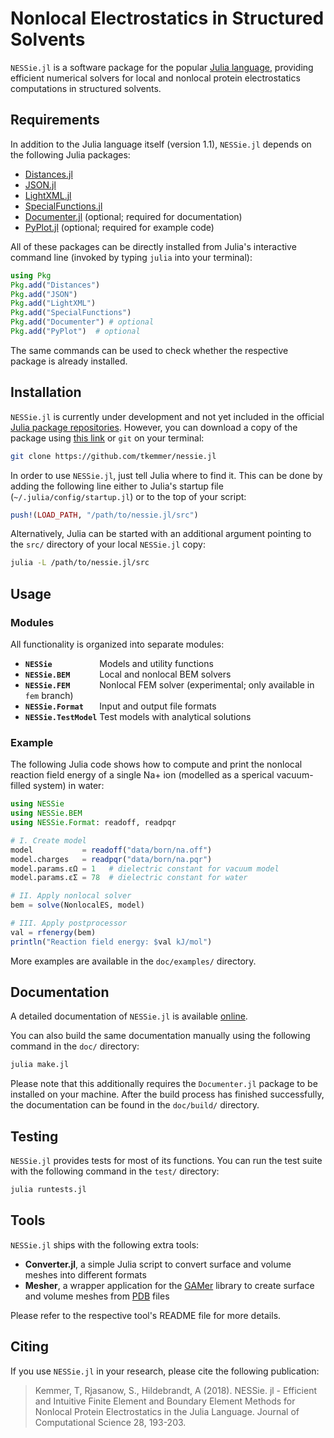 # Nonlocal Electrostatics in Structured Solvents

`NESSie.jl` is a software package for the popular [Julia language](https://julialang.org),
providing efficient numerical solvers for local and nonlocal protein electrostatics
computations in structured solvents.


## Requirements
In addition to the Julia language itself (version 1.1), `NESSie.jl` depends on the
following Julia packages:

 * [Distances.jl](http://github.com/JuliaStats/Distances.jl)
 * [JSON.jl](http://github.com/JuliaIO/JSON.jl)
 * [LightXML.jl](http://github.com/JuliaIO/LightXML.jl)
 * [SpecialFunctions.jl](https://github.com/JuliaMath/SpecialFunctions.jl)
 * [Documenter.jl](http://github.com/JuliaDocs/Documenter.jl) (optional; required for
 documentation)
 * [PyPlot.jl](https://github.com/JuliaPy/PyPlot.jl) (optional; required for example code)

All of these packages can be directly installed from Julia's interactive command line
(invoked by typing `julia` into your terminal):
```julia
using Pkg
Pkg.add("Distances")
Pkg.add("JSON")
Pkg.add("LightXML")
Pkg.add("SpecialFunctions")
Pkg.add("Documenter") # optional
Pkg.add("PyPlot")  # optional
```
The same commands can be used to check whether the respective package is already installed.


## Installation
`NESSie.jl` is currently under development and not yet included in the official
[Julia package repositories](https://pkg.julialang.org/). However, you can download a copy
of the package using [this link](https://github.com/tkemmer/NESSie.jl/archive/master.zip)
or `git` on your terminal:

```sh
git clone https://github.com/tkemmer/nessie.jl
```

In order to use `NESSie.jl`, just tell Julia where to find it. This can be done by adding
the following line either to Julia's startup file (`~/.julia/config/startup.jl`) or to the
top of your script:
```julia
push!(LOAD_PATH, "/path/to/nessie.jl/src")
```

Alternatively, Julia can be started with an additional argument pointing to the `src/`
directory of your local `NESSie.jl` copy:
```sh
julia -L /path/to/nessie.jl/src
```


## Usage

### Modules
All functionality is organized into separate modules:
 * **`NESSie          `** Models and utility functions
 * **`NESSie.BEM      `** Local and nonlocal BEM solvers
 * **`NESSie.FEM      `** Nonlocal FEM solver (experimental; only available in `fem` branch)
 * **`NESSie.Format   `** Input and output file formats
 * **`NESSie.TestModel`** Test models with analytical solutions


### Example
The following Julia code shows how to compute and print the nonlocal reaction field energy
of a single Na+ ion (modelled as a sperical vacuum-filled system) in water:

```julia
using NESSie
using NESSie.BEM
using NESSie.Format: readoff, readpqr

# I. Create model
model           = readoff("data/born/na.off")
model.charges   = readpqr("data/born/na.pqr")
model.params.εΩ = 1   # dielectric constant for vacuum model
model.params.εΣ = 78  # dielectric constant for water

# II. Apply nonlocal solver
bem = solve(NonlocalES, model)

# III. Apply postprocessor
val = rfenergy(bem)
println("Reaction field energy: $val kJ/mol")
```
More examples are available in the `doc/examples/` directory.


## Documentation
A detailed documentation of `NESSie.jl` is available
[online](https://tkemmer.github.io/NESSie.jl/latest/).

You can also build the same documentation manually using the following command in the
`doc/` directory:
```sh
julia make.jl
```
Please note that this additionally requires the `Documenter.jl` package to be installed on
your machine. After the build process has finished successfully, the documentation can be
found in the `doc/build/` directory.


## Testing
`NESSie.jl` provides tests for most of its functions. You can run the test suite with the
following command in the `test/` directory:
```sh
julia runtests.jl
```


## Tools
`NESSie.jl` ships with the following extra tools:

 * **Converter.jl**, a simple Julia script to convert surface and volume meshes into
 different formats
 * **Mesher**, a wrapper application for the [GAMer](http://www.fetk.org/codes/gamer/)
 library to create surface and volume meshes from [PDB](https://www.rcsb.org/pdb) files

Please refer to the respective tool's README file for more details.


## Citing
If you use `NESSie.jl` in your research, please cite the following publication:
> Kemmer, T, Rjasanow, S., Hildebrandt, A (2018). NESSie. jl - Efficient and Intuitive
> Finite Element and Boundary Element Methods for Nonlocal Protein Electrostatics in the
> Julia Language. Journal of Computational Science 28, 193-203.

